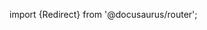 import {Redirect} from '@docusaurus/router';

<Redirect to="/2.0/docs/library/tutorials/module-defaults#defining-module-defaults" />
